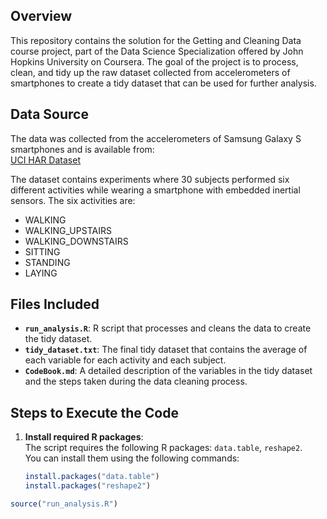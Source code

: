 
## **Overview**
This repository contains the solution for the Getting and Cleaning Data course project, part of the Data Science Specialization offered by John Hopkins University on Coursera. The goal of the project is to process, clean, and tidy up the raw dataset collected from accelerometers of smartphones to create a tidy dataset that can be used for further analysis.

## **Data Source**
The data was collected from the accelerometers of Samsung Galaxy S smartphones and is available from:  
[UCI HAR Dataset](http://archive.ics.uci.edu/ml/datasets/Human+Activity+Recognition+Using+Smartphones)

The dataset contains experiments where 30 subjects performed six different activities while wearing a smartphone with embedded inertial sensors. The six activities are:
- WALKING
- WALKING_UPSTAIRS
- WALKING_DOWNSTAIRS
- SITTING
- STANDING
- LAYING

## **Files Included**
- **`run_analysis.R`**: R script that processes and cleans the data to create the tidy dataset.
- **`tidy_dataset.txt`**: The final tidy dataset that contains the average of each variable for each activity and each subject.
- **`CodeBook.md`**: A detailed description of the variables in the tidy dataset and the steps taken during the data cleaning process.

## **Steps to Execute the Code**
1. **Install required R packages**:  
   The script requires the following R packages: `data.table`, `reshape2`.  
   You can install them using the following commands:
   ```R
   install.packages("data.table")
   install.packages("reshape2")

```R
source("run_analysis.R")
